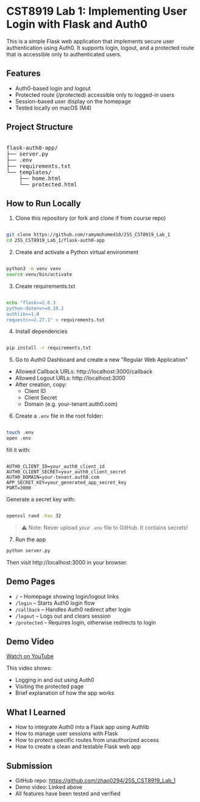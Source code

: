 # CST8919 Lab 1: Implementing User Login with Flask and Auth0

This is a simple Flask web application that implements secure user authentication using Auth0. It supports login, logout, and a protected route that is accessible only to authenticated users.

## Features

- Auth0-based login and logout
- Protected route (/protected) accessible only to logged-in users
- Session-based user display on the homepage
- Tested locally on macOS (M4)

## Project Structure

<pre>

flask-auth0-app/
├── server.py
├── .env
├── requirements.txt
└── templates/
    ├── home.html
    └── protected.html
</pre>

## How to Run Locally

1. Clone this repository (or fork and clone if from course repo)

```bash

git clone https://github.com/ramymohamed10/25S_CST8919_Lab_1
cd 25S_CST8919_Lab_1/flask-auth0-app

```

2. Create and activate a Python virtual environment

```bash

python3 -m venv venv
source venv/bin/activate

```

3. Create requirements.txt

```bash

echo "flask>=2.0.3
python-dotenv>=0.19.2
authlib>=1.0
requests>=2.27.1" > requirements.txt

```

4. Install dependencies

```bash

pip install -r requirements.txt

```

5. Go to Auth0 Dashboard and create a new "Regular Web Application"
  * Allowed Callback URLs: http://localhost:3000/callback
  * Allowed Logout URLs: http://localhost:3000
  * After creation, copy:
    * Client ID
    * Client Secret
    * Domain (e.g. your-tenant.auth0.com)

6. Create a `.env` file in the root folder:

```bash

touch .env
open .env

```

fill it with:

```env

AUTH0_CLIENT_ID=your_auth0_client_id
AUTH0_CLIENT_SECRET=your_auth0_client_secret
AUTH0_DOMAIN=your-tenant.auth0.com
APP_SECRET_KEY=your_generated_app_secret_key
PORT=3000

```

Generate a secret key with:

```bash

openssl rand -hex 32

```

> ⚠️ Note: Never upload your `.env` file to GitHub. It contains secrets!

7. Run the app

```bash
python server.py
```

Then visit http://localhost:3000 in your browser.

## Demo Pages

- `/` – Homepage showing login/logout links
- `/login` – Starts Auth0 login flow
- `/callback` – Handles Auth0 redirect after login
- `/logout` – Logs out and clears session
- `/protected` – Requires login, otherwise redirects to login

## Demo Video

[Watch on YouTube](https://youtube.com/your-demo-link)

This video shows:

- Logging in and out using Auth0
- Visiting the protected page
- Brief explanation of how the app works

## What I Learned

- How to integrate Auth0 into a Flask app using Authlib
- How to manage user sessions with Flask
- How to protect specific routes from unauthorized access
- How to create a clean and testable Flask web app

## Submission

- GitHub repo: https://github.com/zhao0294/25S_CST8919_Lab_1
- Demo video: Linked above
- All features have been tested and verified